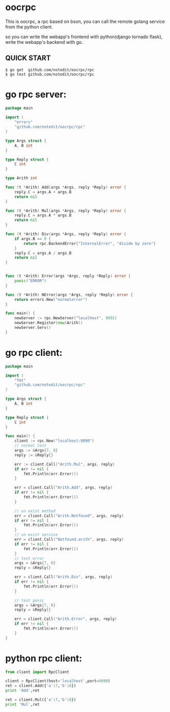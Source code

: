 # oocrpc

This is oocrpc, a rpc based on bson, you can call the remote golang service from the python client.

so you can write the webapp's frontend with python(django tornado flask), write the webapp's backend with go.

## QUICK START

    $ go get  github.com/notedit/oocrpc/rpc
    $ go test github.com/notedit/oocrpc/rpc


# go rpc server:

```go
package main
                                                                                                                            
import (
    "errors"
    "github.com/notedit/oocrpc/rpc"
)

type Args struct {
    A, B int
}

type Reply struct {
    C int
}

type Arith int

func (t *Arith) Add(args *Args, reply *Reply) error {
    reply.C = args.A + args.B
    return nil
}

func (t *Arith) Mul(args *Args, reply *Reply) error {
    reply.C = args.A * args.B
    return nil
}

func (t *Arith) Div(args *Args, reply *Reply) error {
    if args.B == 0 {
        return rpc.BackendError{"InternalError", "divide by zero"}
    }
    reply.C = args.A / args.B
    return nil
}


func (t *Arith) Error(args *Args, reply *Reply) error {
    panic("ERROR")
}

func (t *Arith) NError(args *Args, reply *Reply) error {
    return errors.New("normalerror")
}

func main() {
    newServer := rpc.NewServer("localhost", 9091)
    newServer.Register(new(Arith))
    newServer.Serv()
}    
```

# go rpc client:

```go
package main

import (
    "fmt"
    "github.com/notedit/oocrpc/rpc"
)

type Args struct {
    A, B int
}

type Reply struct {
    C int
}

func main() {
    client := rpc.New("localhost:9090")
    // normal test
    args := &Args{7, 8}
    reply := &Reply{}

    err := client.Call("Arith.Mul", args, reply)
    if err != nil {
        fmt.Println(err.Error())
    }

    err = client.Call("Arith.Add", args, reply)
    if err != nil {
        fmt.Println(err.Error())
    }

    // un exist method
    err = client.Call("Arith.Notfound", args, reply)
    if err != nil {
        fmt.Println(err.Error())
    }
    // un exist service
    err = client.Call("Notfound.arith", args, reply)
    if err != nil {
        fmt.Println(err.Error())
    }
    // test error 
    args = &Args{7, 0}
    reply = &Reply{}

    err = client.Call("Arith.Div", args, reply)
    if err != nil {
        fmt.Println(err.Error())
    }

    // test panic
    args = &Args{7, 8}
    reply = &Reply{}

    err = client.Call("Arith.Error", args, reply)
    if err != nil {
        fmt.Println(err.Error())
    }
}                
```

# python rpc client:

```python
from client import RpcClient

client = RpcClient(host='localhost',port=9090)                                                                          
ret = client.Add({'a':7,'b':8})
print 'Add',ret

ret = client.Mul({'a':7,'b':8})
print 'Mul',ret
```
